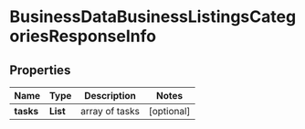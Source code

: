 # BusinessDataBusinessListingsCategoriesResponseInfo


## Properties

| Name | Type | Description | Notes |
|------------ | ------------- | ------------- | -------------|
**tasks** | **List<BusinessDataBusinessListingsCategoriesTaskInfo>** | array of tasks |[optional]|